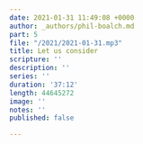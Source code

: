 ```yaml
---
date: 2021-01-31 11:49:08 +0000
author: _authors/phil-boalch.md
part: 5
file: "/2021/2021-01-31.mp3"
title: Let us consider
scripture: ''
description: ''
series: ''
duration: '37:12'
length: 44645272
image: ''
notes: ''
published: false

---
```

